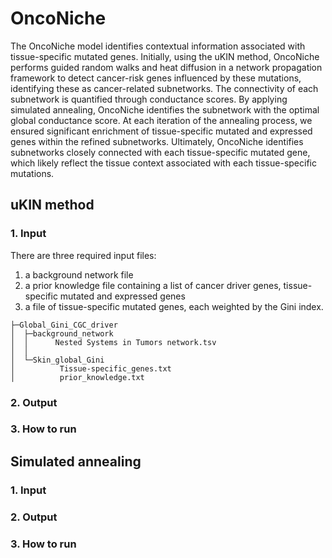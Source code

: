 # OncoNiche
The OncoNiche model identifies contextual information associated with tissue-specific mutated genes. Initially, using the uKIN method, OncoNiche performs guided random walks and heat diffusion in a network propagation framework to detect cancer-risk genes influenced by these mutations, identifying these as cancer-related subnetworks. The connectivity of each subnetwork is quantified through conductance scores. By applying simulated annealing, OncoNiche identifies the subnetwork with the optimal global conductance score. At each iteration of the annealing process, we ensured significant enrichment of tissue-specific mutated and expressed genes within the refined subnetworks. Ultimately, OncoNiche identifies subnetworks closely connected with each tissue-specific mutated gene, which likely reflect the tissue context associated with each tissue-specific mutations.
## uKIN method
### 1. Input
There are three required input files:
1) a background network file 
2) a prior knowledge file containing a list of cancer driver genes, tissue-specific mutated and expressed genes
3) a file of tissue-specific mutated genes, each weighted by the Gini index.
```
├─Global_Gini_CGC_driver
│  ├─background_network
│  │      Nested Systems in Tumors network.tsv
│  │      
│  └─Skin_global_Gini
│          Tissue-specific_genes.txt
│          prior_knowledge.txt
```
### 2. Output
### 3. How to run

## Simulated annealing
### 1. Input
### 2. Output
### 3. How to run
